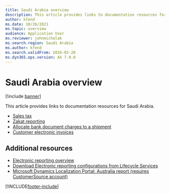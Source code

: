 ```yaml
---
title: Saudi Arabia overview
description: This article provides links to documentation resources for Saudi Arabia.
author: kfend
ms.date: 10/26/2021
ms.topic: overview
audience: Application User
ms.reviewer: johnmichalak
ms.search.region: Saudi Arabia
ms.author: kfend
ms.search.validFrom: 2016-02-28
ms.dyn365.ops.version: AX 7.0.0
---
```


# Saudi Arabia overview

[!include [banner](../../includes/banner.md)]

This article provides links to documentation resources for Saudi Arabia. 

- [Sales tax](../apac/apac-sau-sales-tax.md)
- [Zakat reporting](emea-sau-zakat-reporting.md)
- [Allocate bank document charges to a shipment](../apac/apac-sau-allocate-bank-document-charges-shipment.md)
- [Customer electronic invoices](emea-sau-e-invoices.md)

## Additional resources

- [Electronic reporting overview](../../../fin-ops-core/dev-itpro/analytics/general-electronic-reporting.md)
- [Download Electronic reporting configurations from Lifecycle Services](../../../fin-ops-core/dev-itpro/analytics/download-electronic-reporting-configuration-lcs.md)
- [Microsoft Dynamics Localization Portal: Australia report (requires CustomerSource account)](https://mbs.microsoft.com/files/customer/AX/Support/supportnews/saudiarabia.html)


[!INCLUDE[footer-include](../../../includes/footer-banner.md)]
